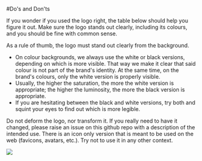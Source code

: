 #Do's and Don'ts

If you wonder if you used the logo right, the table below should help you figure it out.
Make sure the logo stands out clearly, including its colours, and you should be fine with common sense.

As a rule of thumb, the logo must stand out clearly from the background.

* On colour backgrounds, we always use the white or black versions, depending on which is more visible. That way we make it clear that said colour is not part of the brand's identity. At the same time, on the brand's colours, only the white version is properly visible.
* Usually, the higher the saturation, the more the white version is appropriate; the higher the luminosity, the more the black version is appropriate.
* If you are hesitating between the black and white versions, try both and squint your eyes to find out which is more legible.

Do not deform the logo, nor transform it.
If you really need to have it changed, please raise an issue on this github repo with a description of the intended use.
There is an icon only version that is meant to be used on the web (favicons, avatars, etc.). Try not to use it in any other context.

![](https://github.com/MonkeyDo/audio-commons-logo/blob/master/guidelines/jpeg/audio-commons_guidelines-do-dont.jpg)
